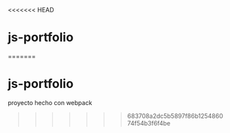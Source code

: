 <<<<<<< HEAD
# js-portfolio
=======
# js-portfolio
proyecto hecho con webpack
>>>>>>> 683708a2dc5b5897f86b125486074f54b3f6f4be
